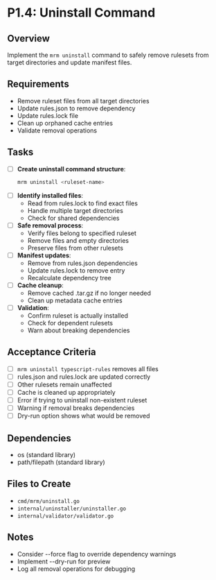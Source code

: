 # P1.4: Uninstall Command

## Overview
Implement the `mrm uninstall` command to safely remove rulesets from target directories and update manifest files.

## Requirements
- Remove ruleset files from all target directories
- Update rules.json to remove dependency
- Update rules.lock file
- Clean up orphaned cache entries
- Validate removal operations

## Tasks
- [ ] **Create uninstall command structure**:
  ```bash
  mrm uninstall <ruleset-name>
  ```
- [ ] **Identify installed files**:
  - Read from rules.lock to find exact files
  - Handle multiple target directories
  - Check for shared dependencies
- [ ] **Safe removal process**:
  - Verify files belong to specified ruleset
  - Remove files and empty directories
  - Preserve files from other rulesets
- [ ] **Manifest updates**:
  - Remove from rules.json dependencies
  - Update rules.lock to remove entry
  - Recalculate dependency tree
- [ ] **Cache cleanup**:
  - Remove cached .tar.gz if no longer needed
  - Clean up metadata cache entries
- [ ] **Validation**:
  - Confirm ruleset is actually installed
  - Check for dependent rulesets
  - Warn about breaking dependencies

## Acceptance Criteria
- [ ] `mrm uninstall typescript-rules` removes all files
- [ ] rules.json and rules.lock are updated correctly
- [ ] Other rulesets remain unaffected
- [ ] Cache is cleaned up appropriately
- [ ] Error if trying to uninstall non-existent ruleset
- [ ] Warning if removal breaks dependencies
- [ ] Dry-run option shows what would be removed

## Dependencies
- os (standard library)
- path/filepath (standard library)

## Files to Create
- `cmd/mrm/uninstall.go`
- `internal/uninstaller/uninstaller.go`
- `internal/validator/validator.go`

## Notes
- Consider --force flag to override dependency warnings
- Implement --dry-run for preview
- Log all removal operations for debugging
